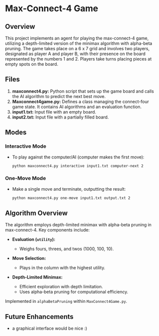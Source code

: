 # Max-Connect-4 Game

## Overview
This project implements an agent for playing the max-connect-4 game, utilizing a depth-limited version of the minimax algorithm with alpha-beta pruning. The game takes place on a 6 x 7 grid and involves two players, designated as player A and player B, with their presence on the board represented by the numbers 1 and 2. Players take turns placing pieces at empty spots on the board.

## Files
1. **maxconnect4.py:** Python script that sets up the game board and calls the AI algorithm to predict the next best move.
2. **Maxconnect4game.py:** Defines a class managing the connect-four game state. It contains AI algorithms and an evaluation function.
3. **input1.txt:** Input file with an empty board.
4. **input2.txt:** Input file with a partially filled board.

## Modes

### Interactive Mode
- To play against the computer/AI (computer makes the first move):
  ```bash
  python maxconnect4.py interactive input1.txt computer-next 2

### One-Move Mode
- Make a single move and terminate, outputting the result:
  ```bash
  python maxconnect4.py one-move input1.txt output.txt 2

## Algorithm Overview

The algorithm employs depth-limited minimax with alpha-beta pruning in max-connect-4. Key components include:

- **Evaluation (`utility`):**
  - Weighs fours, threes, and twos (1000, 100, 10).
  
- **Move Selection:**
  - Plays in the column with the highest utility.

- **Depth-Limited Minimax:**
  - Efficient exploration with depth limitation.
  - Uses alpha-beta pruning for computational efficiency.
  
Implemented in `alphaBetaPruning` within `MaxConnect4Game.py`.

## Future Enhancements
- a graphical interface would be nice :)

